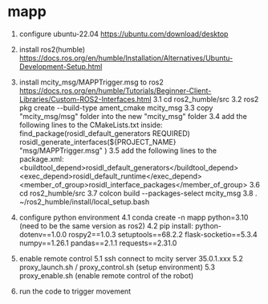 # mapp
1. configure ubuntu-22.04 
https://ubuntu.com/download/desktop

2. install ros2(humble) 
https://docs.ros.org/en/humble/Installation/Alternatives/Ubuntu-Development-Setup.html

3. install mcity_msg/MAPPTrigger.msg to ros2
https://docs.ros.org/en/humble/Tutorials/Beginner-Client-Libraries/Custom-ROS2-Interfaces.html
3.1 cd ros2_humble/src
3.2 ros2 pkg create --build-type ament_cmake mcity_msg
3.3 copy "mcity_msg/msg" folder into the new "mcity_msg" folder
3.4 add the following lines to the CMakeLists.txt inside:
find_package(rosidl_default_generators REQUIRED)
rosidl_generate_interfaces(${PROJECT_NAME}
  "msg/MAPPTrigger.msg"
)
3.5 add the following lines to the package.xml:
<buildtool_depend>rosidl_default_generators</buildtool_depend>
<exec_depend>rosidl_default_runtime</exec_depend>
<member_of_group>rosidl_interface_packages</member_of_group>
3.6 cd ros2_humble/src
3.7 colcon build --packages-select mcity_msg
3.8 . ~/ros2_humble/install/local_setup.bash

4. configure python environment
4.1 conda create -n mapp python=3.10 (need to be the same version as ros2)
4.2 pip install:
python-dotenv==1.0.0
rospy2==1.0.3
setuptools==68.2.2
flask-socketio==5.3.4
numpy==1.26.1
pandas==2.1.1
requests==2.31.0

5. enable remote control
5.1 ssh connect to mcity server 35.0.1.xxx
5.2 proxy_launch.sh / proxy_control.sh (setup environment)
5.3 proxy_enable.sh (enable remote control of the robot)

6. run the code to trigger movement
